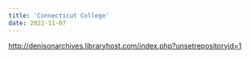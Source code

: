 ```yaml
---
title: 'Connecticut College'
date: 2022-11-07
---
```

http://denisonarchives.libraryhost.com/index.php?unsetrepositoryid=1
